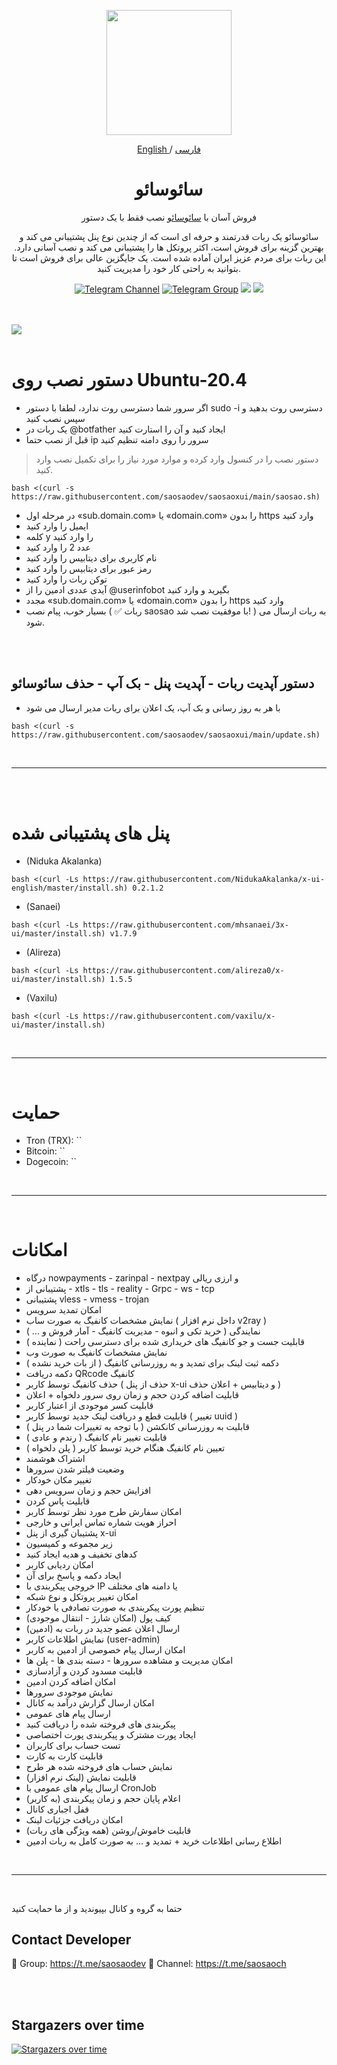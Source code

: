 <p align="center">
  <a href="https://github.com/hosseinabdinasab/saosaoxui" target="_blank" rel="noopener noreferrer">
    <picture>
      <source media="(prefers-color-scheme: dark)" srcset="https://user-images.githubusercontent.com/27927279/227711552-d2bc1089-5666-477b-9be7-d7e50a5286dc.png">
      <img width="200" height="200" src="https://user-images.githubusercontent.com/27927279/227711552-d2bc1089-5666-477b-9be7-d7e50a5286dc.png">
    </picture>
  </a>
</p>

<p align="center">
	<a href="./README.md">
	English
	</a>
	/
	<a href="./README-fa.md">
	فارسی
	</a>

</p>

<h1 align="center"/>سائوسائو</h1>

<p align="center">
فروش آسان با <a href="https://github.com/hosseinabdinasab/saosaoxui">سائوسائو</a> نصب فقط با یک دستور
</p>

<p align="center">
سائوسائو یک ربات قدرتمند و حرفه ای است که از چندین نوع پنل پشتیبانی می کند و بهترین گزینه برای فروش است، اکثر پروتکل ها را پشتیبانی می کند و نصب آسانی دارد. این ربات برای مردم عزیز ایران آماده شده است. یک جایگزین عالی برای فروش است تا بتوانید به راحتی کار خود را مدیریت کنید.
</p>


<div align=center>

[![Telegram Channel](https://img.shields.io/endpoint?label=Channel&style=flat-square&url=https%3A%2F%2Ftg.sumanjay.workers.dev%2Fsaosaoch&color=blue)](https://telegram.dog/saosaoch)
[![Telegram Group](https://img.shields.io/endpoint?color=neon&label=Support%20Group&style=flat-square&url=https%3A%2F%2Ftg.sumanjay.workers.dev%2Fsaosaodev)](https://telegram.dog/saosaodev)
<img src="https://img.shields.io/github/license/saosaodev/saosaoxui?style=flat-square" />
<img src="https://img.shields.io/github/v/release/saosaodev/saosaoxui.svg" />
<!-- <img src="https://visitor-badge.glitch.me/badge?page_id=saosaodev.saosaodev" />
 -->
</div>

<br>
<br>
    <a align="center">
        <img src="https://github.com/hosseinabdinasab/saosaoxui/assets/27927279/f6635ea5-ab26-4c64-a7b8-952203f79763" />
    </a>     
<br>
<br>







# دستور نصب روی Ubuntu-20.4


- اگر سرور شما دسترسی روت ندارد، لطفا با دستور sudo -i دسترسی روت بدهید و سپس نصب کنید
- یک ربات در @botfather ایجاد کنید و آن را استارت کنید
- قبل از نصب حتما ip سرور را روی دامنه تنظیم کنید 
> دستور نصب را در کنسول وارد کرده و موارد مورد نیاز را برای تکمیل نصب وارد کنید.
```
bash <(curl -s https://raw.githubusercontent.com/saosaodev/saosaoxui/main/saosao.sh)
```
- در مرحله اول «sub.domain.com» یا «domain.com» را بدون https وارد کنید
- ایمیل را وارد کنید
- کلمه y را وارد کنید
- عدد 2 را وارد کنید
- نام کاربری برای دیتابیس را وارد کنید
- رمز عبور برای دیتابیس را وارد کنید
- توکن ربات را وارد کنید
- آیدی عددی ادمین را از @userinfobot بگیرید و وارد کنید
- مجدد «sub.domain.com» یا «domain.com» را بدون https وارد کنید
- بسیار خوب، پیام نصب ( ✅ ربات saosao با موفقیت نصب شد! ) به ربات ارسال می شود.

<br>
<br>

## دستور آپدیت ربات - آپدیت پنل - بک آپ - حذف سائوسائو

- با هر به روز رسانی و بک آپ، یک اعلان برای ربات مدیر ارسال می شود


```
bash <(curl -s https://raw.githubusercontent.com/saosaodev/saosaoxui/main/update.sh)
```

<br>
<hr>
<br>
<br>



# پنل های پشتیبانی شده


- (Niduka Akalanka)
````
bash <(curl -Ls https://raw.githubusercontent.com/NidukaAkalanka/x-ui-english/master/install.sh) 0.2.1.2
````
- (Sanaei)
````
bash <(curl -Ls https://raw.githubusercontent.com/mhsanaei/3x-ui/master/install.sh) v1.7.9
````
- (Alireza)
````
bash <(curl -Ls https://raw.githubusercontent.com/alireza0/x-ui/master/install.sh) 1.5.5
````
- (Vaxilu)
````
bash <(curl -Ls https://raw.githubusercontent.com/vaxilu/x-ui/master/install.sh)
````



<br>
<hr>
<br>


# حمایت

- Tron (TRX): ``
- Bitcoin: ``
- Dogecoin: ``



<br>
<hr>
<br>


# امکانات

- درگاه nowpayments - zarinpal - nextpay و ارزی ریالی
- پشتیبانی از - xtls - tls - reality - Grpc - ws - tcp
- پشتیبانی vless - vmess - trojan
- امکان تمدید سرویس
- نمایش مشخصات کانفیگ به صورت ساب ( داخل نرم افزار v2ray )
- نمایندگی ( خرید تکی و انبوه - مدیریت کانفیگ - آمار فروش و ... )
- قابلیت جست و جو کانفیگ های خریداری شده برای دسترسی راحت ( نماینده )
- نمایش مشخصات  کانفیگ به صورت وب
- دکمه ثبت لینک برای تمدید و به روزرسانی کانفیگ ( از بات خرید نشده )
- دکمه دریافت QRcode کانفیگ 
- حذف کانفیگ توسط کاربر ( حذف از پنل x-ui و دیتابیس + اعلان حذف )
- قابلیت اضافه کردن حجم و زمان روی سرور دلخواه + اعلان
- قابلیت کسر موجودی از اعتبار کاربر
- قابلیت قطع و دریافت لینک جدید توسط کاربر ( تغییر uuid )
- قابلیت به روزرسانی کانکشن ( با توجه به تغییرات شما در پنل )
- قابلیت تغییر نام کانفیگ ( رندم و عادی )
- تعیین نام کانفیگ هنگام خرید توسط کاربر ( پلن دلخواه )
- اشتراک هوشمند
- وضعیت فیلتر شدن سرورها
- تغییر مکان خودکار
- افزایش حجم و زمان سرویس دهی
- قابلیت پاس کردن
- امکان سفارش طرح مورد نظر توسط کاربر
- احراز هویت شماره تماس ایرانی و خارجی
- پشتیبان گیری از پنل x-ui
- زیر مجموعه و کمیسیون
- کدهای تخفیف و هدیه ایجاد کنید
- امکان ردیابی کاربر
- ایجاد دکمه و پاسخ برای آن
- خروجی پیکربندی با IP یا دامنه های مختلف
- امکان تغییر پروتکل و نوع شبکه
- تنظیم پورت پیکربندی به صورت تصادفی یا خودکار
- کیف پول (امکان شارژ - انتقال موجودی)
- ارسال اعلان عضو جدید در ربات به (ادمین)
- نمایش اطلاعات کاربر (user-admin)
- امکان ارسال پیام خصوصی از ادمین به کاربر
- امکان مدیریت و مشاهده سرورها - دسته بندی ها - پلن ها
- قابلیت مسدود کردن و آزادسازی
- امکان اضافه کردن ادمین
- نمایش موجودی سرورها
- امکان ارسال گزارش درآمد به کانال
- ارسال پیام های عمومی
- پیکربندی های فروخته شده را دریافت کنید
- ایجاد پورت مشترک و پیکربندی پورت اختصاصی
- تست حساب برای کاربران
- قابلیت کارت به کارت
- نمایش حساب های فروخته شده هر طرح
- قابلیت نمایش (لینک نرم افزار)
- ارسال پیام های عمومی با CronJob
- اعلام پایان حجم و زمان پیکربندی (به کاربر)
- قفل اجباری کانال
- امکان دریافت جزئیات لینک
- قابلیت خاموش/روشن (همه ویژگی های ربات)
- اطلاع رسانی اطلاعات خرید + تمدید و ... به صورت کامل به ربات ادمین



<br>
<hr>
<br>


حتما به گروه و کانال بپیوندید و از ما حمایت کنید

## Contact Developer
💎 Group: https://t.me/saosaodev
💎 Channel: https://t.me/saosaoch

<br>
<br>

## Stargazers over time

[![Stargazers over time](https://starchart.cc/saosaodev/saosaoxui.svg)](https://starchart.cc/saosaodev/saosaoxui)

